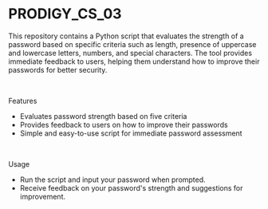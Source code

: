 # PRODIGY_CS_03


This repository contains a Python script that evaluates the strength of a password based on specific criteria such as length, presence of uppercase and lowercase letters, numbers, and special characters. The tool provides immediate feedback to users, helping them understand how to improve their passwords for better security.

<br>

Features
- Evaluates password strength based on five criteria
- Provides feedback to users on how to improve their passwords
- Simple and easy-to-use script for immediate password assessment

<br>

Usage
- Run the script and input your password when prompted.
- Receive feedback on your password's strength and suggestions for improvement.
